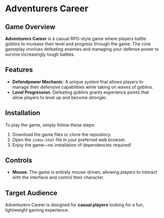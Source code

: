 # Adventurers Career

## Game Overview
**Adventurers Career** is a casual RPG-style game where players battle goblins to increase their level and progress through the game. The core gameplay involves defeating enemies and managing your defense power to survive increasingly tough battles.

## Features
- **Defendpower Mechanic**: A unique system that allows players to manage their defensive capabilities while taking on waves of goblins.
- **Level Progression**: Defeating goblins grants experience points that allow players to level up and become stronger.

## Installation
To play the game, simply follow these steps:
1. Download the game files or clone the repository.
2. Open the `index.html` file in your preferred web browser.
3. Enjoy the game—no installation of dependencies required!

## Controls
- **Mouse**: The game is entirely mouse-driven, allowing players to interact with the interface and control their character.

## Target Audience
Adventurers Career is designed for **casual players** looking for a fun, lightweight gaming experience.
